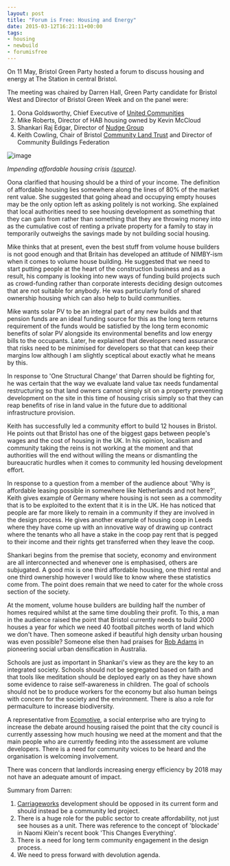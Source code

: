```yaml
---
layout: post
title: "Forum is Free: Housing and Energy"
date: 2015-03-12T16:21:11+00:00
tags:
- housing
- newbuild
- forumisfree
---
```


On 11 May, Bristol Green Party hosted a forum to discuss housing and energy at The Station in central Bristol.

The meeting was chaired by Darren Hall, Green Party candidate for Bristol West and Director of Bristol Green Week and on the panel were:

1. Oona Goldsworthy, Chief Executive of [United Communities][united-communities]
2. Mike Roberts, Director of HAB housing owned by Kevin McCloud
3. Shankari Raj Edgar, Director of [Nudge Group][nudge-group]
4. Keith Cowling, Chair of Bristol [Community Land Trust][community-land-trust] and Director of Community Buildings Federation

![image][new-build]

_Impending affordable housing crisis ([source][housing-crisis])._

Oona clarified that housing should be a third of your income. The definition of affordable housing lies somewhere along the lines of 80% of the market rent value. She suggested that going ahead and occupying empty houses may be the only option left as asking politely is not working. She explained that local authorities need to see housing development as something that they can gain from rather than something that they are throwing money into as the cumulative cost of renting a private property for a family to stay in temporarily outweighs the savings made by not building social housing.

Mike thinks that at present, even the best stuff from volume house builders is not good enough and that Britain has developed an attitude of NIMBY-ism when it comes to volume house building. He suggested that we need to start putting people at the heart of the construction business and as a result, his company is looking into new ways of funding build projects such as crowd-funding rather than corporate interests deciding design outcomes that are not suitable for anybody. He was particularly fond of shared ownership housing which can also help to build communities. 

Mike wants solar PV to be an integral part of any new builds and that pension funds are an ideal funding source for this as the long term returns requirement of the funds would be satisfied by the long term economic benefits of solar PV alongside its environmental benefits and low energy bills to the occupants. Later, he explained that developers need assurance that risks need to be minimised for developers so that that can keep their margins low although I am slightly sceptical about exactly what he means by this.

In response to 'One Structural Change' that Darren should be fighting for, he was certain that the way we evaluate land value tax needs fundamental restructuring so that land owners cannot simply sit on a property preventing development on the site in this time of housing crisis simply so that they can reap benefits of rise in land value in the future due to additional infrastructure provision.

Keith has successfully led a community effort to build 12 houses in Bristol. He points out that Bristol has one of the biggest gaps between people's wages and the cost of housing in the UK. In his opinion, localism and community taking the reins is not working at the moment and that authorities will the end without willing the means or dismantling the bureaucratic hurdles when it comes to community led housing development effort. 

In response to a question from a member of the audience about 'Why is affordable leasing possible in somewhere like Netherlands and not here?', Keith gives example of Germany where housing is not seen as a commodity that is to be exploited to the extent that it is in the UK. He has noticed that people are far more likely to remain in a community if they are involved in the design process. He gives another example of housing coop in Leeds where they have come up with an innovative way of drawing up contract where the tenants who all have a stake in the coop pay rent that is pegged to their income and their rights get transferred when they leave the coop.

Shankari begins from the premise that society, economy and environment are all interconnected and whenever one is emphasised, others are subjugated. A good mix is one third affordable housing, one third rental and one third ownership however I would like to know where these statistics come from. The point does remain that we need to cater for the whole cross section of the society.

At the moment, volume house builders are building half the number of homes required whilst at the same time doubling their profit. To this, a man in the audience raised the point that Bristol currently needs to build 2000 houses a year for which we need 40 football pitches worth of land which we don't have. Then someone asked if beautiful high density urban housing was even possible? Someone else then had praises for [Rob Adams][rob-adams] in pioneering social urban densification in Australia.

Schools are just as important in Shankari's view as they are the key to an integrated society. Schools should not be segregated based on faith and that tools like meditation should be deployed early on as they have shown some evidence to raise self-awareness in children. The goal of schools should not be to produce workers for the economy but also human beings with concern for the society and the environment. There is also a role for permaculture to increase biodiversity.

A representative from [Ecomotive][ecomotive], a social enterprise who are trying to increase the debate around housing raised the point that the city council is currently assessing how much housing we need at the moment and that the main people who are currently feeding into the assessment are volume developers. There is a need for community voices to be heard and the organisation is welcoming involvement.

There was concern that landlords increasing energy efficiency by 2018 may not have an adequate amount of impact.

Summary from Darren:

1. [Carriageworks][carriageworks] development should be opposed in its current form and should instead be a community led project.
2. There is a huge role for the public sector to create affordability, not just see houses as a unit. There was reference to the concept of 'blockade' in Naomi Klein's recent book 'This Changes Everything'.
3. There is a need for long term community engagement in the design process.
4. We need to press forward with devolution agenda.

[united-communities]: http://unitedcommunities.org.uk
[new-build]: /images/new_build.jpg
[nudge-group]: http://nudgegroup.com
[community-land-trust]: http://bristolclt.org.uk
[housing-crisis]: http://www.architectsjournal.co.uk
[rob-adams]: http://en.wikipedia.org/wiki/Rob_Adams_(architect)
[ecomotive]: http://www.ecomotive.org
[carriageworks]: http://carriageworks.org.uk/proposals/fifth-capital-planning-application/making-an-objection/

